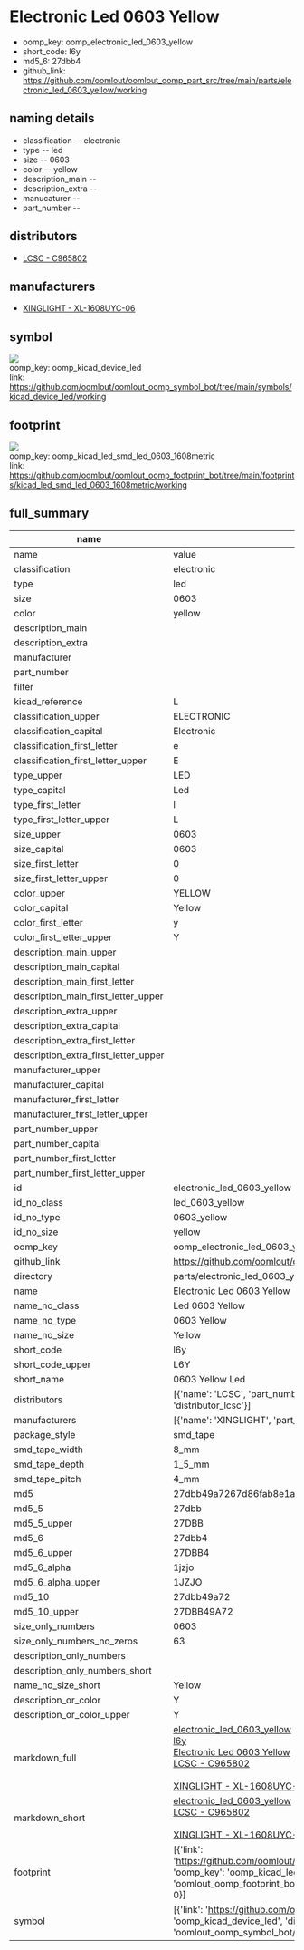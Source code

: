 # Electronic Led 0603 Yellow

  
* oomp_key: oomp_electronic_led_0603_yellow 
* short_code: l6y
* md5_6: 27dbb4  
* github_link: https://github.com/oomlout/oomlout_oomp_part_src/tree/main/parts/electronic_led_0603_yellow/working  
## naming details
* classification -- electronic
* type -- led
* size -- 0603
* color -- yellow
* description_main -- 
* description_extra -- 
* manucaturer -- 
* part_number -- 

## distributors
* [LCSC - C965802](https://lcsc.com/product-detail/C965802.html)   

## manufacturers
* [XINGLIGHT - XL-1608UYC-06]()  

## symbol

![](symbol/{index}/working/working_600.png)  
oomp_key: oomp_kicad_device_led  
link: https://github.com/oomlout/oomlout_oomp_symbol_bot/tree/main/symbols/kicad_device_led/working  

## footprint

![](footprint/{index}/working/working_600.png)  
oomp_key: oomp_kicad_led_smd_led_0603_1608metric  
link: https://github.com/oomlout/oomlout_oomp_footprint_bot/tree/main/footprints/kicad_led_smd_led_0603_1608metric/working  

## full_summary
| name | value | 
| --- | --- | 
| name | value | 
| classification | electronic | 
| type | led | 
| size | 0603 | 
| color | yellow | 
| description_main |  | 
| description_extra |  | 
| manufacturer |  | 
| part_number |  | 
| filter |  | 
| kicad_reference | L | 
| classification_upper | ELECTRONIC | 
| classification_capital | Electronic | 
| classification_first_letter | e | 
| classification_first_letter_upper | E | 
| type_upper | LED | 
| type_capital | Led | 
| type_first_letter | l | 
| type_first_letter_upper | L | 
| size_upper | 0603 | 
| size_capital | 0603 | 
| size_first_letter | 0 | 
| size_first_letter_upper | 0 | 
| color_upper | YELLOW | 
| color_capital | Yellow | 
| color_first_letter | y | 
| color_first_letter_upper | Y | 
| description_main_upper |  | 
| description_main_capital |  | 
| description_main_first_letter |  | 
| description_main_first_letter_upper |  | 
| description_extra_upper |  | 
| description_extra_capital |  | 
| description_extra_first_letter |  | 
| description_extra_first_letter_upper |  | 
| manufacturer_upper |  | 
| manufacturer_capital |  | 
| manufacturer_first_letter |  | 
| manufacturer_first_letter_upper |  | 
| part_number_upper |  | 
| part_number_capital |  | 
| part_number_first_letter |  | 
| part_number_first_letter_upper |  | 
| id | electronic_led_0603_yellow | 
| id_no_class | led_0603_yellow | 
| id_no_type | 0603_yellow | 
| id_no_size | yellow | 
| oomp_key | oomp_electronic_led_0603_yellow | 
| github_link | https://github.com/oomlout/oomlout_oomp_part_src/tree/main/parts/electronic_led_0603_yellow/working | 
| directory | parts/electronic_led_0603_yellow | 
| name | Electronic Led 0603 Yellow | 
| name_no_class | Led 0603 Yellow | 
| name_no_type | 0603 Yellow | 
| name_no_size | Yellow | 
| short_code | l6y | 
| short_code_upper | L6Y | 
| short_name | 0603 Yellow Led | 
| distributors | [{'name': 'LCSC', 'part_number': 'C965802', 'link': 'https://lcsc.com/product-detail/C965802.html', 'id': 'distributor_lcsc'}] | 
| manufacturers | [{'name': 'XINGLIGHT', 'part_number': 'XL-1608UYC-06', 'link': '', 'id': 'manufacturer_xinglight'}] | 
| package_style | smd_tape | 
| smd_tape_width | 8_mm | 
| smd_tape_depth | 1_5_mm | 
| smd_tape_pitch | 4_mm | 
| md5 | 27dbb49a7267d86fab8e1a25638fda98 | 
| md5_5 | 27dbb | 
| md5_5_upper | 27DBB | 
| md5_6 | 27dbb4 | 
| md5_6_upper | 27DBB4 | 
| md5_6_alpha | 1jzjo | 
| md5_6_alpha_upper | 1JZJO | 
| md5_10 | 27dbb49a72 | 
| md5_10_upper | 27DBB49A72 | 
| size_only_numbers | 0603 | 
| size_only_numbers_no_zeros | 63 | 
| description_only_numbers |  | 
| description_only_numbers_short |   | 
| name_no_size_short | Yellow | 
| description_or_color | Y  | 
| description_or_color_upper | Y  | 
| markdown_full | [electronic_led_0603_yellow](https://github.com/oomlout/oomlout_oomp_part_src/tree/main/parts/electronic_led_0603_yellow/working)<br>[l6y](https://github.com/oomlout/oomlout_oomp_part_src/tree/main/parts/electronic_led_0603_yellow/working)<br>[Electronic Led 0603 Yellow](https://github.com/oomlout/oomlout_oomp_part_src/tree/main/parts/electronic_led_0603_yellow/working)<br>[LCSC - C965802<br>](https://lcsc.com/product-detail/C965802.html)<br>[XINGLIGHT - XL-1608UYC-06]() [(L)  ](https://www.lcsc.com/search?q=XL-1608UYC-06)[(D)  ](https://www.digikey.com/en/products?keywords=XL-1608UYC-06)[(M)  ](https://www.mouser.com/Search/Refine?Keyword=XL-1608UYC-06)[(N)  ](https://www.newark.com/search?st=XL-1608UYC-06)[(SZ)  ](https://so.szlcsc.com/global.html?k=XL-1608UYC-06)<br> | 
| markdown_short | [electronic_led_0603_yellow](https://github.com/oomlout/oomlout_oomp_part_src/tree/main/parts/electronic_led_0603_yellow/working)<br>[LCSC - C965802<br>](https://lcsc.com/product-detail/C965802.html)<br>[XINGLIGHT - XL-1608UYC-06]() | 
| footprint | [{'link': 'https://github.com/oomlout/oomlout_oomp_footprint_bot/tree/main/foootprntss/kicad_led_smd_led_0603_1608metric', 'oomp_key': 'oomp_kicad_led_smd_led_0603_1608metric', 'directory': 'oomlout_oomp_footprint_bot/footprints/kicad_led_smd_led_0603_1608metric//working/working.kicad_mod', 'index': 0}] | 
| symbol | [{'link': 'https://github.com/oomlout/oomlout_oomp_symbol_bot/tree/main/symbols/kicad_device_led', 'oomp_key': 'oomp_kicad_device_led', 'directory': 'oomlout_oomp_symbol_bot/symbols/kicad_device_led//working/working.kicad_sym', 'index': 0}] | 
